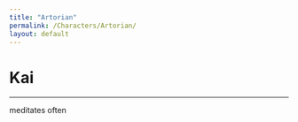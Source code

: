 ```yaml
---
title: "Artorian"
permalink: /Characters/Artorian/
layout: default
---
```

# Kai
---
meditates often
